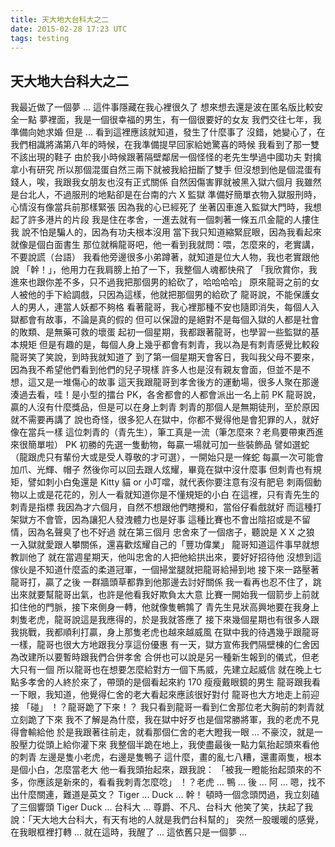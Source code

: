 ```yaml
---
title: 天大地大台科大之二
date: 2015-02-28 17:23 UTC
tags: testing
---
```

<h2>天大地大台科大之二</h2>
我最近做了一個夢 ...
這件事隱藏在我心裡很久了
想來想去還是波在匿名版比較安全一點
夢裡面，我是一個很幸福的男生，有一個很要好的女友
我們交往七年，我準備向她求婚
但是 ... 看到這裡應該就知道，發生了什麼事了
沒錯，她變心了，在我們相識將滿第八年的時候，在我準備提早回家給她驚喜的時候
我看到了那一雙不該出現的鞋子
由於我小時候跟著隔壁鄰居一個怪怪的老先生學過中國功夫
對擒拿小有研究
所以那個混蛋自然三兩下就被我給扭斷了雙手
但沒想到他是個混蛋有錢人，唉，我跟我女朋友也沒有正式關係
自然因傷害罪就被黑入獄六個月
我雖然是台北人，不過服刑的地點卻是在台南的六 X 監獄
準備好簡單衣物入獄服刑時，心情沒有像當兵前那樣緊張
因為我的心已經死了
坐著囚車進入監獄大門時，我想起了許多港片的片段
我是住在孝舍，一進去就有一個刺著一條五爪金龍的人摟住我
說不怕是騙人的，因為有功夫根本沒用
當下我只知道縮緊屁眼，因為我看起來就像是個白面書生
那位就稱龍哥吧，他一看到我就問：喂，怎麼來的，老實講，不要說謊（台語）
我看他旁邊很多小弟蹲著，就知道是位大人物，我也老實跟他說
「幹！」，他用力在我肩膀上拍了一下，我整個人魂都快飛了
「我欣賞你，我進來也跟你差不多，只不過我把那個男的給砍了，哈哈哈哈」
原來龍哥之前的女人被他的手下給調戲，只因為這樣，他就把那個男的給砍了
龍哥說，不能保護女人的男人，連當人妖都不夠格
看著龍哥，我心裡那種不安也隨即消失，每個人入獄都會有故事，不論是真的假的
但可以保證的是絕對不是每個入獄的人都是社會的敗類、是無藥可救的壞蛋
起初一個星期，我都跟著龍哥，也學習一些監獄的基本規矩
但是有趣的是，每個人身上幾乎都會有刺青，我以為是有刺青感覺比較殺
龍哥笑了笑說，到時我就知道了
到了第一個星期天會客日，我叫我父母不要來，因為我不希望他們看到他們的兒子現樣
許多人也是沒有親友會面，但並不是不想，這又是一堆傷心的故事
這天我跟龍哥到孝舍後方的運動場，很多人聚在那邊
湊過去看，哇！是小型的擂台 PK，各舍都會的人都會派出一名上前 PK
龍哥說，贏的人沒有什麼獎品，但是可以在身上刺青
刺青的那個人是無期徒刑，至於原因就不需要再講了
說也奇怪，很多犯人在獄中，你都不覺得他是會犯罪的人，就好像在當兵一樣
這位刺青的（青先生），筆工真是一流（筆怎麼來？老鳥要帶東西進來很簡單啦）
PK 初勝的先選一隻動物，每贏一場就可加一些裝飾品
譬如選蛇（龍跟虎只有輩份大或是受人尊敬的才可選），一開始只是一條蛇
每贏一次可能會加爪、光輝、帽子
然後你可以回去跟人炫耀，畢竟在獄中沒什麼事
但刺青也有規矩，譬如刺小白兔還是 Kitty 貓 or 小叮噹，就代表你要注意有沒有肥皂
刺兩個動物以上或是花花的，別人一看就知道你是不懂規矩的小白
在這裡，只有青先生的刺青是指標
我因為才六個月，自然不想跟他們瞎攪和，當俗仔看戲就好
而這種打架獄方不會管，因為讓犯人發洩體力也是好事
這種比賽也不會出陰招或是不留情，因為名聲臭了也不好過
就在第三個月
忠舍來了一個痞子，聽說是 X X 之狼
一入獄就愛跟人攀關係，還喜歡炫耀自己的「豐功偉業」
龍哥知道這件事早就想教訓他了
就在當週星期天，他叫忠舍的人把他給拱出來，要好好招待他
沒想到這傢伙是不知道什麼盃的柔道冠軍，一個掃堂腿就把龍哥給掃到地
接下來一路壓著龍哥打，贏了之後
一群牆頭草都靠到他那邊去討好關係
我一看再也忍不住了，跳出來就要幫龍哥出氣，也許是他看我好欺負太大意
比賽一開始我一個箭步上前就扣住他的門脈，接下來側身一轉，他就像隻鵪鶉了
青先生見狀高興地要在我身上刺隻老虎，龍哥說這是我應得的，於是我就答應了
接下來幾個星期也有很多人跟我挑戰，我都順利打贏，身上那隻老虎也越來越威風
在獄中我的待遇幾乎跟龍哥一樣，龍哥也很大方地跟我分享這份優惠
有一天，獄方宣佈我們隔壁棟的仁舍因為改建所以要暫時跟我們合併孝舍
合併也可以說是另一種新生報到的儀式，但老大只有一個
所以龍哥也在想要怎麼給對方一個下馬威，先建立起威信
就在晚上七點多孝舍的人終於來了，帶頭的是個看起來約 170 瘦瘦戴眼鏡的男生
龍哥跟我看一下眼，我知道，他覺得仁舍的老大看起來應該很好對付
龍哥也大方地走上前迎接
「碰」
！？龍哥跪了下來！？
我只看到龍哥一看到仁舍那位老大胸前的刺青就立刻跪了下來
我不了解是為什麼，我在獄中好歹也是個常勝將軍，我的老虎不見得會輸給他
於是我跟著往前走，就看那個仁舍的老大瞪我一眼 ...
不豪洨，就是一股壓力從頭上給你灌下來
我整個半跪在地上，我使盡最後一點力氣抬起頭來看他的刺青
左邊是隻小老虎，右邊是隻鴨子
這什麼，畫的亂七八糟，還畫兩隻，根本是個小白，怎麼當老大
他一看我頭抬起來，跟我說：
「被我一瞪能抬起頭來的不多，你應該是新來的，看看我刺青怎麼唸」
！？老虎 ... 鴨 ... 後 ... 阿 ... 嗯，找不出什麼關連，難道是英文？
Tiger ... Duck ... 幹！
頓時一個念頭閃過，我立刻磕了三個響頭
Tiger Duck ... 台科大 ...
尊爵、不凡、台科大
他笑了笑，扶起了我說：「天大地大台科大，有天有地的人就是我們台科幫的」
突然一股暖暖的感覺，在我眼框裡打轉 ...
就在這時，我醒了 ...
這依舊只是一個夢 ...

